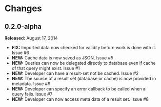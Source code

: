# Changes


## 0.2.0-alpha
**Released:** August 17, 2014

* **FIX:** Imported data now checked for validity before work is done with it. Issue #6
* **NEW:** Cache data is now saved as JSON. Issue #5
* **NEW:** Queries can now be delegated directly to database even if cache of that query might exist. Issue #1
* **NEW:** Developer can have a result-set not be cached. Issue #2
* **NEW:** The source of a result set (database or cache) is now provided in metadata. Issue #9
* **NEW:** Developer can specify an error callback to be called when a query fails. Issue #7
* **NEW:** Developer can now access meta data of a result set. Issue #8